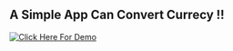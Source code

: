 ## A Simple App Can Convert Currecy !!
[![Click Here For Demo](https://img.shields.io/badge/Visit%20Site-Click%20Here-brightgreen?style=flat&logo=github&labelColor=white&link=https://biisal.github.io/Currency-Converter-App)](https://biisal.github.io/Currency-Converter-App)
